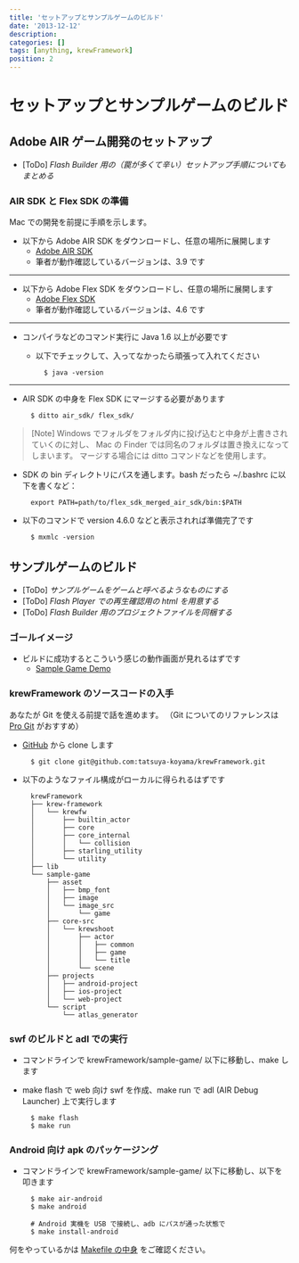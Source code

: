 ```yaml
---
title: 'セットアップとサンプルゲームのビルド'
date: '2013-12-12'
description:
categories: []
tags: [anything, krewFramework]
position: 2
---
```


# セットアップとサンプルゲームのビルド

## Adobe AIR ゲーム開発のセットアップ

- [ToDo] _Flash Builder 用の（罠が多くて辛い）セットアップ手順についてもまとめる_

### AIR SDK と Flex SDK の準備

Mac での開発を前提に手順を示します。

- 以下から Adobe AIR SDK をダウンロードし、任意の場所に展開します
    - [Adobe AIR SDK](http://www.adobe.com/devnet/air/air-sdk-download.html)
    - 筆者が動作確認しているバージョンは、3.9 です

___

- 以下から Adobe Flex SDK をダウンロードし、任意の場所に展開します
    - [Adobe Flex SDK](http://www.adobe.com/devnet/flex/flex-sdk-download.html)
    - 筆者が動作確認しているバージョンは、4.6 です

___

- コンパイラなどのコマンド実行に Java 1.6 以上が必要です
    - 以下でチェックして、入ってなかったら頑張って入れてください

            $ java -version

___

- AIR SDK の中身を Flex SDK にマージする必要があります

        $ ditto air_sdk/ flex_sdk/

> [Note] Windows でフォルダをフォルダ内に投げ込むと中身が上書きされていくのに対し、
> Mac の Finder では同名のフォルダは置き換えになってしまいます。
> マージする場合には ditto コマンドなどを使用します。

- SDK の bin ディレクトリにパスを通します。bash だったら ~/.bashrc に以下を書くなど：

        export PATH=path/to/flex_sdk_merged_air_sdk/bin:$PATH

- 以下のコマンドで version 4.6.0 などと表示されれば準備完了です

        $ mxmlc -version


## サンプルゲームのビルド

- [ToDo] _サンプルゲームをゲームと呼べるようなものにする_
- [ToDo] _Flash Player での再生確認用の html を用意する_
- [ToDo] _Flash Builder 用のプロジェクトファイルを同梱する_

### ゴールイメージ

- ビルドに成功するとこういう感じの動作画面が見れるはずです
    - [Sample Game Demo](/krew-framework/sample-demo)

### krewFramework のソースコードの入手

あなたが Git を使える前提で話を進めます。
（Git についてのリファレンスは
[Pro Git](http://git-scm.com/book) がおすすめ）

- [GitHub](https://github.com/tatsuya-koyama/krewFramework) から clone します

        $ git clone git@github.com:tatsuya-koyama/krewFramework.git

- 以下のようなファイル構成がローカルに得られるはずです

        krewFramework
        ├── krew-framework
        │   └── krewfw
        │       ├── builtin_actor
        │       ├── core
        │       ├── core_internal
        │       │   └── collision
        │       ├── starling_utility
        │       └── utility
        ├── lib
        └── sample-game
            ├── asset
            │   ├── bmp_font
            │   ├── image
            │   └── image_src
            │       └── game
            ├── core-src
            │   └── krewshoot
            │       ├── actor
            │       │   ├── common
            │       │   ├── game
            │       │   └── title
            │       └── scene
            ├── projects
            │   ├── android-project
            │   ├── ios-project
            │   └── web-project
            └── script
                └── atlas_generator


### swf のビルドと adl での実行

- コマンドラインで krewFramework/sample-game/ 以下に移動し、make します
- make flash で web 向け swf を作成、make run で adl (AIR Debug Launcher) 上で実行します

        $ make flash
        $ make run

### Android 向け apk のパッケージング

- コマンドラインで krewFramework/sample-game/ 以下に移動し、以下を叩きます

        $ make air-android
        $ make android

        # Android 実機を USB で接続し、adb にパスが通った状態で
        $ make install-android

何をやっているかは
[Makefile の中身](https://github.com/tatsuya-koyama/krewFramework/blob/master/sample-game/Makefile)
をご確認ください。


<br/><br/><br/><br/><br>

